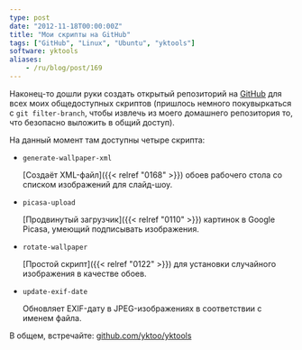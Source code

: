 ```yaml
---
type: post
date: "2012-11-18T00:00:00Z"
title: "Мои скрипты на GitHub"
tags: ["GitHub", "Linux", "Ubuntu", "yktools"]
software: yktools
aliases:
    - /ru/blog/post/169
---
```


Наконец-то дошли руки создать открытый репозиторий на [GitHub](https://github.com/yktoo/yktools) для всех моих общедоступных скриптов (пришлось немного покувыркаться с `git filter-branch`, чтобы извлечь из моего домашнего репозитория то, что безопасно выложить в общий доступ).

На данный момент там доступны четыре скрипта:

<!--more-->

* `generate-wallpaper-xml`
    <p></p>
    [Создаёт XML-файл]({{< relref "0168" >}}) обоев рабочего стола со списком изображений для слайд-шоу.

* `picasa-upload`
    <p></p>
    [Продвинутый загрузчик]({{< relref "0110" >}}) картинок в Google Picasa, умеющий подписывать изображения.

* `rotate-wallpaper`
    <p></p>
    [Простой скрипт]({{< relref "0122" >}}) для установки случайного изображения в качестве обоев.

* `update-exif-date`
    <p></p>
    Обновляет EXIF-дату в JPEG-изображениях в соответствии с именем файла.

В общем, встречайте: [github.com/yktoo/yktools](https://github.com/yktoo/yktools)
